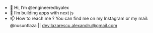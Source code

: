 - 👋 Hi, I’m @engineeredbyalex
- 🌱 I’m building apps with next js
- 📫 How to reach me ? You can find me on my Instagram or my mail: @nusuntlaza || dev.lazarescu.alexandru@gmail.com
